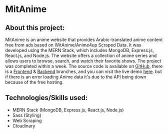 # MitAnime

## About this project:
MitAnime is an anime website that provides Arabic-translated anime content free from ads based on WitAnime/Anime4up Scraped Data. It was developed using the MERN Stack, which includes MongoDB, Express.js, React.js, and Node.js. The website offers a collection of anime series and allows users to browse, search, and watch their favorite shows. The project was completed within a week. The source code is available on [GitHub](https://github.com/nachat-ayoub/Mitanime), there is a [Frontend](https://github.com/nachat-ayoub/Mitanime/tree/frontend) & [Backend](https://github.com/nachat-ayoub/Mitanime/tree/backend) branches, and you can visit the live demo [here](https://mitanime.netlify.app/). but if there is an error loading Anime data it's due to the API being down because of the free hosting.

## Technologies/Skills used:
- MERN Stack (MongoDB, Express.js, React.js, Node.js)
- Sass (Styling)
- Web Scraping
- Cloudinary

